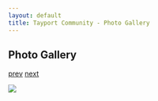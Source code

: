 ```yaml
---
layout: default
title: Tayport Community - Photo Gallery
---
```

## Photo Gallery

[prev](http://tayport.org.uk/photo/260) [next](http://tayport.org.uk/photo/262)

![ ](http://tayport.org.uk/media/261.jpg " ")

